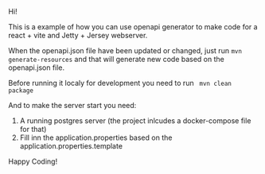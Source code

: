 Hi! 

This is a example of how you can use openapi generator to make code for a react + vite and Jetty + Jersey webserver. 

When the openapi.json file have been updated or changed, just run ```mvn generate-resources``` and that will generate new code based on the openapi.json file. 

Before running it localy for development you need to run 
``` mvn clean package```

And to make the server start you need:
  1. A running postgres server (the project inlcudes a docker-compose file for that)
  2. Fill inn the application.properties based on the application.properties.template

Happy Coding! 
